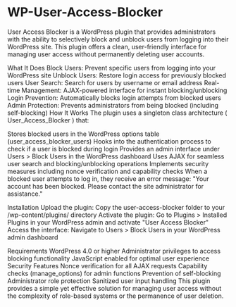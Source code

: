 # WP-User-Access-Blocker
User Access Blocker is a WordPress plugin that provides administrators with the ability to selectively block and unblock users from logging into their WordPress site. This plugin offers a clean, user-friendly interface for managing user access without permanently deleting user accounts.

What It Does
Block Users: Prevent specific users from logging into your WordPress site
Unblock Users: Restore login access for previously blocked users
User Search: Search for users by username or email address
Real-time Management: AJAX-powered interface for instant blocking/unblocking
Login Prevention: Automatically blocks login attempts from blocked users
Admin Protection: Prevents administrators from being blocked (including self-blocking)
How It Works
The plugin uses a singleton class architecture (
User_Access_Blocker
) that:

Stores blocked users in the WordPress options table (user_access_blocker_users)
Hooks into the authentication process to check if a user is blocked during login
Provides an admin interface under Users > Block Users in the WordPress dashboard
Uses AJAX for seamless user search and blocking/unblocking operations
Implements security measures including nonce verification and capability checks
When a blocked user attempts to log in, they receive an error message: "Your account has been blocked. Please contact the site administrator for assistance."

Installation
Upload the plugin: Copy the user-access-blocker folder to your /wp-content/plugins/ directory
Activate the plugin: Go to Plugins > Installed Plugins in your WordPress admin and activate "User Access Blocker"
Access the interface: Navigate to Users > Block Users in your WordPress admin dashboard


Requirements
WordPress 4.0 or higher
Administrator privileges to access blocking functionality
JavaScript enabled for optimal user experience
Security Features
Nonce verification for all AJAX requests
Capability checks (manage_options) for admin functions
Prevention of self-blocking
Administrator role protection
Sanitized user input handling
This plugin provides a simple yet effective solution for managing user access without the complexity of role-based systems or the permanence of user deletion.
